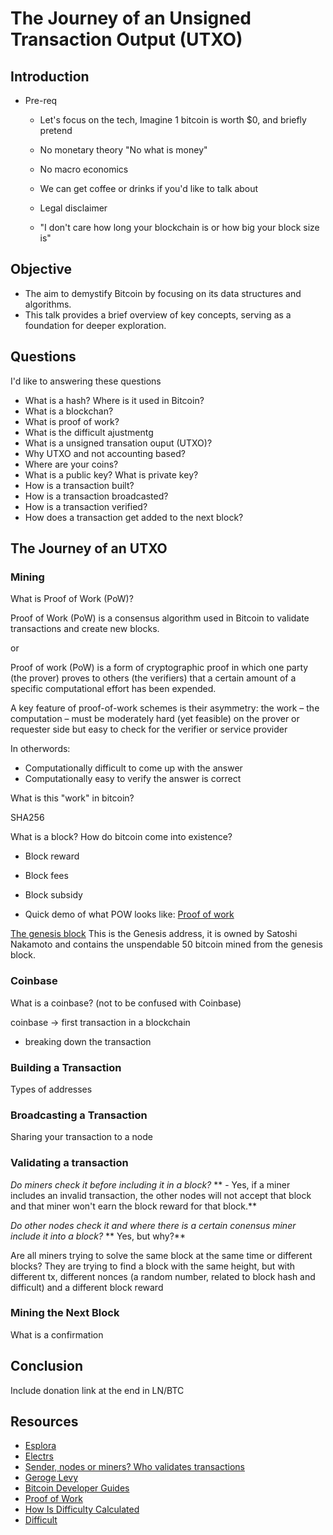 # The Journey of an Unsigned Transaction Output (UTXO)

## Introduction

- Pre-req

  - Let's focus on the tech, Imagine 1 bitcoin is worth $0, and briefly pretend
  - No monetary theory "No what is money"
  - No macro economics
  - We can get coffee or drinks if you'd like to talk about
  - Legal disclaimer

  - "I don't care how long your blockchain is or how big your block size is"

## Objective

- The aim to demystify Bitcoin by focusing on its data structures and algorithms.
- This talk provides a brief overview of key concepts, serving as a foundation for deeper exploration.

## Questions

I'd like to answering these questions

- What is a hash? Where is it used in Bitcoin?
- What is a blockchan?
- What is proof of work?
- What is the difficult ajustmentg
- What is a unsigned transation ouput (UTXO)?
- Why UTXO and not accounting based?
- Where are your coins?
- What is a public key? What is private key?
- How is a transaction built?
- How is a transaction broadcasted?
- How is a transaction verified?
- How does a transaction get added to the next block?

## The Journey of an UTXO

### Mining

What is Proof of Work (PoW)?

Proof of Work (PoW) is a consensus algorithm used in Bitcoin to validate transactions and create new blocks.

or

Proof of work (PoW) is a form of cryptographic proof in which one party (the prover) proves to others (the verifiers) that a certain amount of a specific computational effort has been expended.

A key feature of proof-of-work schemes is their asymmetry: the work – the computation – must be moderately hard (yet feasible) on the prover or requester side but easy to check for the verifier or service provider

In otherwords:

- Computationally difficult to come up with the answer
- Computationally easy to verify the answer is correct

What is this "work" in bitcoin?

SHA256

What is a block?
How do bitcoin come into existence?

- Block reward
- Block fees
- Block subsidy

- Quick demo of what POW looks like: [Proof of work](https://stefanhuber.github.io/proof-of-work/)

[The genesis block](https://www.blockstream.info/block/000000000019d6689c085ae165831e934ff763ae46a2a6c172b3f1b60a8ce26f)
This is the Genesis address, it is owned by Satoshi Nakamoto and contains the unspendable 50 bitcoin mined from the genesis block.

### Coinbase

What is a coinbase? (not to be confused with Coinbase)

coinbase -> first transaction in a blockchain

- breaking down the transaction

### Building a Transaction

Types of addresses

### Broadcasting a Transaction

Sharing your transaction to a node

### Validating a transaction

_Do miners check it before including it in a block?_
** - Yes, if a miner includes an invalid transaction, the other nodes will not accept that block and that miner won't earn the block reward for that block.**

_Do other nodes check it and where there is a certain conensus miner include it into a block?_
** Yes, but why?**

Are all miners trying to solve the same block at the same time or different blocks?
They are trying to find a block with the same height, but with different tx, different nonces (a random number, related to block hash and difficult) and a different block reward

### Mining the Next Block

What is a confirmation

## Conclusion

Include donation link at the end in LN/BTC

## Resources

- [Esplora](https://github.com/Blockstream/esplora)
- [Electrs](https://github.com/romanz/electrs)
- [Sender, nodes or miners? Who validates transactions](https://bitcoin.stackexchange.com/questions/63910/sender-nodes-or-miners-who-validates-transactions)
- [Geroge Levy](https://www.youtube.com/watch?v=5-IGfoY1SfE)
- [Bitcoin Developer Guides](https://developer.bitcoin.org/devguide/)
- [Proof of Work](https://en.wikipedia.org/wiki/Proof_of_work)
- [How Is Difficulty Calculated](https://bitcoin.stackexchange.com/questions/5838/how-is-difficulty-calculated)
- [Difficult](https://en.bitcoin.it/wiki/Difficulty)
